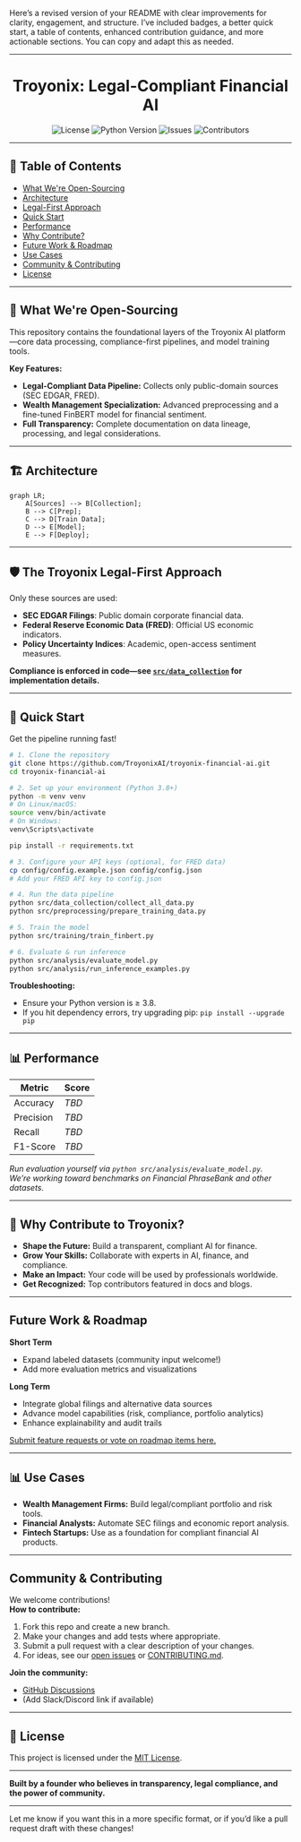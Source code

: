 Here’s a revised version of your README with clear improvements for clarity, engagement, and structure. I’ve included badges, a better quick start, a table of contents, enhanced contribution guidance, and more actionable sections. You can copy and adapt this as needed.

---

<h1 align="center">Troyonix: Legal-Compliant Financial AI</h1>

<p align="center">
  <img src="https://img.shields.io/github/license/TroyonixAI/troyonix-financial-ai" alt="License">
  <img src="https://img.shields.io/badge/Python-3.8%2B-blue" alt="Python Version">
  <img src="https://img.shields.io/github/issues/TroyonixAI/troyonix-financial-ai" alt="Issues">
  <img src="https://img.shields.io/github/contributors/TroyonixAI/troyonix-financial-ai" alt="Contributors">
</p>

---

## 📖 Table of Contents

- [What We're Open-Sourcing](#-what-were-open-sourcing)
- [Architecture](#-architecture)
- [Legal-First Approach](#-the-troyonix-legal-first-approach)
- [Quick Start](#-quick-start)
- [Performance](#-performance)
- [Why Contribute?](#-why-contribute-to-troyonix)
- [Future Work & Roadmap](#future-work--roadmap)
- [Use Cases](#-use-cases)
- [Community & Contributing](#community--contributing)
- [License](#-license)

---

## 🚀 What We're Open-Sourcing

This repository contains the foundational layers of the Troyonix AI platform—core data processing, compliance-first pipelines, and model training tools.

**Key Features:**
- **Legal-Compliant Data Pipeline:** Collects only public-domain sources (SEC EDGAR, FRED).
- **Wealth Management Specialization:** Advanced preprocessing and a fine-tuned FinBERT model for financial sentiment.
- **Full Transparency:** Complete documentation on data lineage, processing, and legal considerations.

---

## 🏗️ Architecture

```mermaid
graph LR;
    A[Sources] --> B[Collection];
    B --> C[Prep];
    C --> D[Train Data];
    D --> E[Model];
    E --> F[Deploy];
```

---

## 🛡️ The Troyonix Legal-First Approach

Only these sources are used:
- **SEC EDGAR Filings**: Public domain corporate financial data.
- **Federal Reserve Economic Data (FRED)**: Official US economic indicators.
- **Policy Uncertainty Indices**: Academic, open-access sentiment measures.

**Compliance is enforced in code—see [`src/data_collection`](src/data_collection) for implementation details.**

---

## 🚀 Quick Start

Get the pipeline running fast!

```bash
# 1. Clone the repository
git clone https://github.com/TroyonixAI/troyonix-financial-ai.git
cd troyonix-financial-ai

# 2. Set up your environment (Python 3.8+)
python -m venv venv
# On Linux/macOS:
source venv/bin/activate
# On Windows:
venv\Scripts\activate

pip install -r requirements.txt

# 3. Configure your API keys (optional, for FRED data)
cp config/config.example.json config/config.json
# Add your FRED API key to config.json

# 4. Run the data pipeline
python src/data_collection/collect_all_data.py
python src/preprocessing/prepare_training_data.py

# 5. Train the model
python src/training/train_finbert.py

# 6. Evaluate & run inference
python src/analysis/evaluate_model.py
python src/analysis/run_inference_examples.py
```

**Troubleshooting:**  
- Ensure your Python version is ≥ 3.8.  
- If you hit dependency errors, try upgrading pip: `pip install --upgrade pip`

---

## 📊 Performance

| Metric    | Score   |
| --------- | ------- |
| Accuracy  | _TBD_   |
| Precision | _TBD_   |
| Recall    | _TBD_   |
| F1-Score  | _TBD_   |

*Run evaluation yourself via `python src/analysis/evaluate_model.py`.*  
*We’re working toward benchmarks on Financial PhraseBank and other datasets.*

---

## 🌟 Why Contribute to Troyonix?

- **Shape the Future:** Build a transparent, compliant AI for finance.
- **Grow Your Skills:** Collaborate with experts in AI, finance, and compliance.
- **Make an Impact:** Your code will be used by professionals worldwide.
- **Get Recognized:** Top contributors featured in docs and blogs.

---

## Future Work & Roadmap

**Short Term**
- Expand labeled datasets (community input welcome!)
- Add more evaluation metrics and visualizations

**Long Term**
- Integrate global filings and alternative data sources
- Advance model capabilities (risk, compliance, portfolio analytics)
- Enhance explainability and audit trails

[Submit feature requests or vote on roadmap items here.](https://github.com/TroyonixAI/troyonix-financial-ai/issues)

---

## 📊 Use Cases

- **Wealth Management Firms:** Build legal/compliant portfolio and risk tools.
- **Financial Analysts:** Automate SEC filings and economic report analysis.
- **Fintech Startups:** Use as a foundation for compliant financial AI products.

---

## Community & Contributing

We welcome contributions!  
**How to contribute:**
1. Fork this repo and create a new branch.
2. Make your changes and add tests where appropriate.
3. Submit a pull request with a clear description of your changes.
4. For ideas, see our [open issues](https://github.com/TroyonixAI/troyonix-financial-ai/issues) or [CONTRIBUTING.md](CONTRIBUTING.md).

**Join the community:**  
- [GitHub Discussions](https://github.com/TroyonixAI/troyonix-financial-ai/discussions)
- (Add Slack/Discord link if available)

---

## 📄 License

This project is licensed under the [MIT License](LICENSE).

---

**Built by a founder who believes in transparency, legal compliance, and the power of community.**

---

Let me know if you want this in a more specific format, or if you’d like a pull request draft with these changes!
